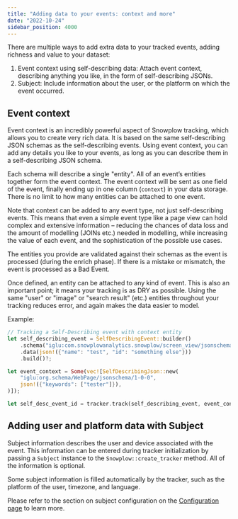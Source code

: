 ```yaml
---
title: "Adding data to your events: context and more"
date: "2022-10-24"
sidebar_position: 4000
---
```


There are multiple ways to add extra data to your tracked events, adding richness and value to your dataset:

1. Event context using self-describing data: Attach event context, describing anything you like, in the form of self-describing JSONs.
2. Subject: Include information about the user, or the platform on which the event occurred.

## Event context

Event context is an incredibly powerful aspect of Snowplow tracking, which allows you to create very rich data. It is based on the same self-describing JSON schemas as the self-describing events. Using event context, you can add any details you like to your events, as long as you can describe them in a self-describing JSON schema.

Each schema will describe a single "entity". All of an event’s entities together form the event context. The event context will be sent as one field of the event, finally ending up in one column (`context`) in your data storage. There is no limit to how many entities can be attached to one event.

Note that context can be added to any event type, not just self-describing events. This means that even a simple event type like a page view can hold complex and extensive information – reducing the chances of data loss and the amount of modelling (JOINs etc.) needed in modelling, while increasing the value of each event, and the sophistication of the possible use cases.

The entities you provide are validated against their schemas as the event is processed (during the enrich phase). If there is a mistake or mismatch, the event is processed as a Bad Event.

Once defined, an entity can be attached to any kind of event. This is also an important point; it means your tracking is as DRY as possible. Using the same "user" or "image" or "search result" (etc.) entities throughout your tracking reduces error, and again makes the data easier to model.

Example:

```rust
// Tracking a Self-Describing event with context entity
let self_describing_event = SelfDescribingEvent::builder()
    .schema("iglu:com.snowplowanalytics.snowplow/screen_view/jsonschema/1-0-0")
    .data(json!({"name": "test", "id": "something else"}))
    .build()?;

let event_context = Some(vec![SelfDescribingJson::new(
    "iglu:org.schema/WebPage/jsonschema/1-0-0",
    json!({"keywords": ["tester"]}),
)]);

let self_desc_event_id = tracker.track(self_describing_event, event_context).await?;
```

## Adding user and platform data with Subject

Subject information describes the user and device associated with the event. This information can be entered during tracker initialization by passing a `Subject` instance to the `Snowplow::create_tracker` method. All of the information is optional.

Some subject information is filled automatically by the tracker, such as the platform of the user, timezone, and language.

Please refer to the section on subject configuration on the [Configuration page](/docs/collecting-data/collecting-from-own-applications/rust-tracker/initialization-and-configuration/index.md) to learn more.
